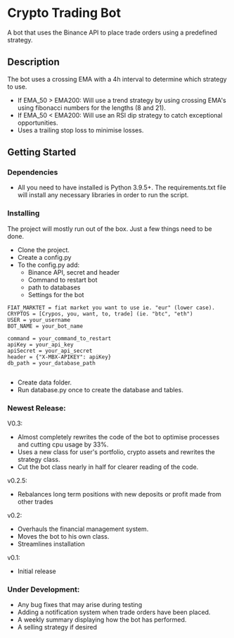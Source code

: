 # Crypto Trading Bot

A bot that uses the Binance API to place trade orders using a predefined strategy.

## Description

The bot uses a crossing EMA with a 4h interval to determine which strategy to use.

* If EMA_50 > EMA200: Will use a trend strategy by using crossing EMA's using fibonacci numbers for the lengths (8 and 21).
* If EMA_50 < EMA200: Will use an RSI dip strategy to catch exceptional opportunities. 
* Uses a trailing stop loss to minimise losses. 

## Getting Started

### Dependencies

* All you need to have installed is Python 3.9.5+. The requirements.txt file will install any necessary libraries in order to run the script.

### Installing

The project will mostly run out of the box. Just a few things need to be done.

* Clone the project.
* Create a config.py
* To the config.py add:
  * Binance API, secret and header
  * Command to restart bot
  * path to databases
  * Settings for the bot

```
FIAT_MARKTET = fiat market you want to use ie. "eur" (lower case).
CRYPTOS = [Crypos, you, want, to, trade] (ie. "btc", "eth")
USER = your_username
BOT_NAME = your_bot_name

command = your_command_to_restart
apiKey = your_api_key
apiSecret = your_api_secret
header = {"X-MBX-APIKEY": apiKey}
db_path = your_database_path


```
* Create data folder.
* Run database.py once to create the database and tables.


### Newest Release:
V0.3:
* Almost completely rewrites the code of the bot to optimise processes and cutting cpu usage by 33%.
* Uses a new class for user's portfolio, crypto assets and rewrites the strategy class.
* Cut the bot class nearly in half for clearer reading of the code.

v0.2.5:
* Rebalances long term positions with new deposits or profit made from other trades

v0.2:
* Overhauls the financial management system.
* Moves the bot to his own class.
* Streamlines installation

v0.1:
* Initial release

### Under Development:

* Any bug fixes that may arise during testing
* Adding a notification system when trade orders have been placed.
* A weekly summary displaying how the bot has performed.
* A selling strategy if desired
